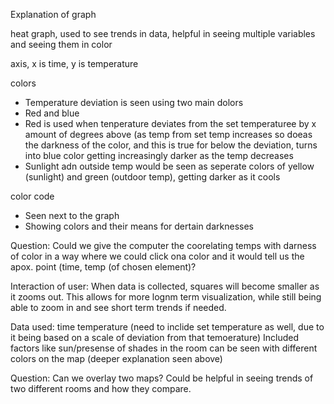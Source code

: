 Explanation of graph

heat graph, used to see trends in data, helpful in seeing multiple variables and seeing them in color

axis, x is time, y is temperature

colors

-   Temperature deviation is seen using two main dolors
-   Red and blue
-   Red is used when tenperature deviates from the set temperaturee by x amount of degrees above (as temp from set temp increases so doeas the darkness of the color, and this is true for below
  the deviation, turns into blue color getting increasingly darker as the temp decreases
-   Sunlight adn outside temp would be seen as seperate colors of yellow (sunlight) and green (outdoor temp), getting darker as it cools

color code
-   Seen next to the graph
-   Showing colors and their means for dertain darknesses

Question: Could we give the computer the coorelating temps with darness of color in a way where we could click ona color and it would tell us the apox. point (time, temp (of chosen element)?

Interaction of user: When data is collected, squares will become smaller as it zooms out. This allows for more lognm term visualization, while still being able to zoom in and see short term trends if needed.

Data used:
time
temperature (need to inclide set temperature as well, due to it being based on a scale of deviation from that temoerature)
Included factors like sun/presense of shades in the room can be seen with different colors on the map (deeper explanation seen above)

Question: Can we overlay two maps? Could be helpful in seeing trends of two different rooms and how they compare.
